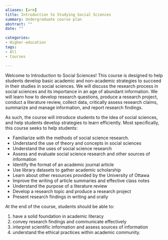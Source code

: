 ```yaml
---
aliases: [arm]
title: Introduction to Studying Social Sciences
summary: Undergraduate course plan
abstract: ""
date: ""

categories:
- Higher-education
tags:
- All
- Courses

---
```


Welcome to Introduction to Social Sciences! This course is designed to help students develop basic academic and non-academic strategies to succeed in their studies in social sciences. We will discuss the research process in social sciences and its importance in an age of abundant information. We will learn how to develop research questions, produce a research project, conduct a literature review, collect data, critically assess research claims, summarize and manage information, and report research findings.

As such, the course will introduce students to the idea of social sciences, and help students develop strategies to learn efficiently. Most specifically, this course seeks to help students:

-	Familiarize with the methods of social science research. 
-	Understand the use of theory and concepts in social sciences
-	Understand the uses of social science research
-	Assess and evaluate social science research and other sources of information
-	Identify the format of an academic journal article
-	Use library datasets to gather academic scholarship
-	Learn about other resources provided by the University of Ottawa
-	Improve the writing of article summaries and effective class notes
-	Understand the purpose of a literature review
-	Develop a research topic and produce a research project
-	Present research findings in writing and orally


At the end of the course, students should be able to:

1. have a solid foundation in academic literacy 
2. convey research findings and communicate effectively 
3. interpret scientific information and assess sources of information
4. understand the ethical practices within academic community.

